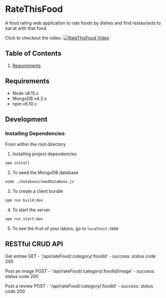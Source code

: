 # RateThisFood

A food rating web application to rate foods by dishes and find restaurants to eat at with that food. 

Click to checkout the video.
[![RateThisFood Video](https://img.youtube.com/vi/h58cI1eNcm0/0.jpg)](https://www.youtube.com/watch?v=h58cI1eNcm0)

## Table of Contents

1. [Requirements](#requirements)

## Requirements
- Node v8.15.x
- MongoDB v4.2.x
- npm v6.10.x

## Development

### Installing Dependencies

From within the root directory

1. Installing project dependencies

```sh
npm install
```
2. To seed the MongoDB database

```sh
node ./database/seedDataBase.js
```
3. To create a client bundle

```sh
npm run build:dev
```

4. To start the server

```sh
npm run start:dev
```
5. To see the fruit of your labors, go to `localhost:3000`

## RESTful CRUD API
Get entree
GET - '/api/rateFood/:category/:foodId' - success: status code 200

Post an image
POST - '/api/rateFood/:category/:foodId/image' - success: status code 200

Post a review
POST - '/api/rateFood/:category/:foodId' - success: status code 200
